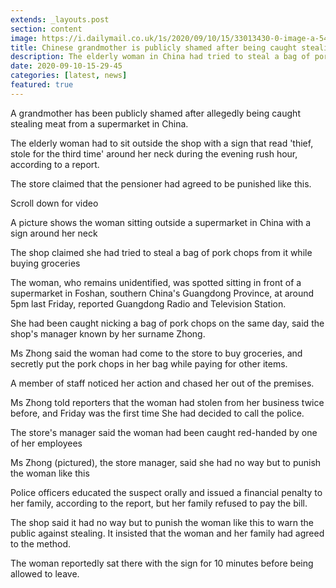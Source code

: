 ```yaml
---
extends: _layouts.post
section: content
image: https://i.dailymail.co.uk/1s/2020/09/10/15/33013430-0-image-a-54_1599747444629.jpg 
title: Chinese grandmother is publicly shamed after being caught stealing meat 
description: The elderly woman in China had tried to steal a bag of pork chops before being caught red-handed, the supermarket said. A manager insisted that the woman had agreed to be publicly shamed. 
date: 2020-09-10-15-29-45 
categories: [latest, news] 
featured: true 
--- 
```

A grandmother has been publicly shamed after allegedly being caught stealing meat from a supermarket in China.

The elderly woman had to sit outside the shop with a sign that read 'thief, stole for the third time' around her neck during the evening rush hour, according to a report.

The store claimed that the pensioner had agreed to be punished like this.

Scroll down for video

A picture shows the woman sitting outside a supermarket in China with a sign around her neck

The shop claimed she had tried to steal a bag of pork chops from it while buying groceries

The woman, who remains unidentified, was spotted sitting in front of a supermarket in Foshan, southern China's Guangdong Province, at around 5pm last Friday, reported Guangdong Radio and Television Station.

She had been caught nicking a bag of pork chops on the same day, said the shop's manager known by her surname Zhong.

Ms Zhong said the woman had come to the store to buy groceries, and secretly put the pork chops in her bag while paying for other items.

A member of staff noticed her action and chased her out of the premises.

Ms Zhong told reporters that the woman had stolen from her business twice before, and Friday was the first time She had decided to call the police.

The store's manager said the woman had been caught red-handed by one of her employees

Ms Zhong (pictured), the store manager, said she had no way but to punish the woman like this 

Police officers educated the suspect orally and issued a financial penalty to her family, according to the report, but her family refused to pay the bill.

The shop said it had no way but to punish the woman like this to warn the public against stealing. It insisted that the woman and her family had agreed to the method.

The woman reportedly sat there with the sign for 10 minutes before being allowed to leave.

